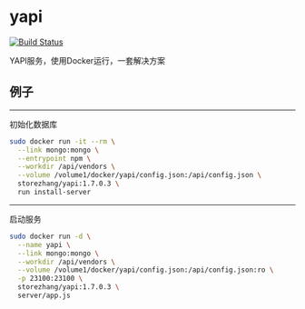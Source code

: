 # yapi
[![Build Status](https://drone.storezhang.imyserver.com:20443/api/badges/storezhang/docker-yapi/status.svg)](https://drone.storezhang.imyserver.com:20443/storezhang/docker-yapi)

YAPI服务，使用Docker运行，一套解决方案

## 例子
-----------------------
初始化数据库
```bash
sudo docker run -it --rm \
  --link mongo:mongo \
  --entrypoint npm \
  --workdir /api/vendors \
  --volume /volume1/docker/yapi/config.json:/api/config.json \
  storezhang/yapi:1.7.0.3 \
  run install-server
```
---------------------
启动服务
```bash
sudo docker run -d \
  --name yapi \
  --link mongo:mongo \
  --workdir /api/vendors \
  --volume /volume1/docker/yapi/config.json:/api/config.json:ro \
  -p 23100:23100 \
  storezhang/yapi:1.7.0.3 \
  server/app.js
```